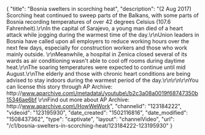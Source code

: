 {
    "title": "Bosnia swelters in scorching heat",
    "description": "(2 Aug 2017) Scorching heat continued to sweep parts of the Balkans, with some parts of Bosnia recording temperatures of over 42 degrees Celsius (107.6 Fahrenheit).\r\nIn the capital of Sarajevo, a young man died of a heart attack while jogging during the warmest time of the day.\r\nUnion leaders in Bosnia have called upon all employers to reduce working hours over the next few days, especially for construction workers and those who work mainly outside. \r\nMeanwhile, a hospital in Zenica closed several of its wards as air conditioning wasn't able to cool off rooms during daytime heat.\r\nThe soaring temperatures were expected to continue until mid August.\r\nThe elderly and those with chronic heart conditions are being advised to stay indoors during the warmest period of the day.\r\n\r\n\r\nYou can license this story through AP Archive: http:\/\/www.aparchive.com\/metadata\/youtube\/b2c3a08a0019f68747350b15346ae6bf \r\nFind out more about AP Archive: http:\/\/www.aparchive.com\/HowWeWork",
    "channelid": "123184222",
    "videoid": "123195930",
    "date_created": "1502116816",
    "date_modified": "1508437362",
    "type": "captivate",
    "layout": "channelVideo",
    "url": "\/c1\/bosnia-swelters-in-scorching-heat\/123184222-123195930"
}